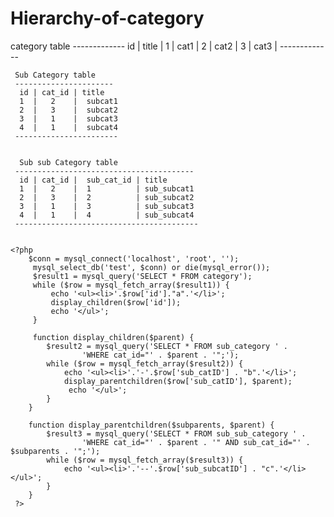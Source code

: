 # Hierarchy-of-category


category table
     -------------
     id | title |
     1  | cat1  |
     2  | cat2  |
     3  | cat3  |
     -------------
     
     Sub Category table
     ----------------------
      id | cat_id | title
      1  |   2    |  subcat1
      2  |   3    |  subcat2
      3  |   1    |  subcat3
      4  |   1    |  subcat4
     -----------------------
     
     
      Sub sub Category table
     ----------------------------------------
      id | cat_id |  sub_cat_id | title
      1  |   2    |  1          | sub_subcat1
      2  |   3    |  2          | sub_subcat2
      3  |   1    |  3          | sub_subcat3
      4  |   1    |  4          | sub_subcat4
     -----------------------------------------
     
     
    <?php
        $conn = mysql_connect('localhost', 'root', '');
         mysql_select_db('test', $conn) or die(mysql_error());
         $result1 = mysql_query('SELECT * FROM category');
         while ($row = mysql_fetch_array($result1)) { 
             echo '<ul><li>'.$row['id']."a".'</li>'; 
             display_children($row['id']); 
             echo '</ul>';
         }
         
         function display_children($parent) {
            $result2 = mysql_query('SELECT * FROM sub_category ' .
                    'WHERE cat_id="' . $parent . '";');
            while ($row = mysql_fetch_array($result2)) {
                echo '<ul><li>'.'-'.$row['sub_catID'] . "b".'</li>';
                display_parentchildren($row['sub_catID'], $parent);
                 echo '</ul>';
            }
        }
        
        function display_parentchildren($subparents, $parent) {
            $result3 = mysql_query('SELECT * FROM sub_sub_category ' .
                    'WHERE cat_id="' . $parent . '" AND sub_cat_id="' . $subparents . '";');
            while ($row = mysql_fetch_array($result3)) {
                echo '<ul><li>'.'--'.$row['sub_subcatID'] . "c".'</li></ul>';
            }
        }
     ?>
